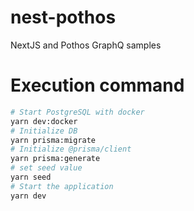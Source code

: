 # nest-pothos

NextJS and Pothos GraphQ samples

# Execution command

```bash
# Start PostgreSQL with docker
yarn dev:docker
# Initialize DB
yarn prisma:migrate
# Initialize @prisma/client
yarn prisma:generate
# set seed value
yarn seed
# Start the application
yarn dev
```
